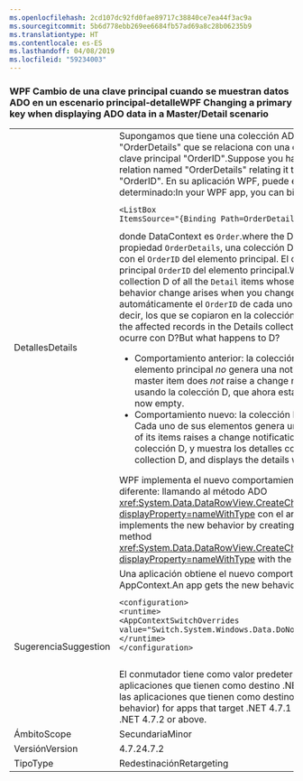 ```yaml
---
ms.openlocfilehash: 2cd107dc92fd0fae89717c38840ce7ea44f3ac9a
ms.sourcegitcommit: 5b6d778ebb269ee6684fb57ad69a8c28b06235b9
ms.translationtype: HT
ms.contentlocale: es-ES
ms.lasthandoff: 04/08/2019
ms.locfileid: "59234003"
---
```

### <a name="wpf-changing-a-primary-key-when-displaying-ado-data-in-a-masterdetail-scenario"></a><span data-ttu-id="c807d-101">WPF Cambio de una clave principal cuando se muestran datos ADO en un escenario principal-detalle</span><span class="sxs-lookup"><span data-stu-id="c807d-101">WPF Changing a primary key when displaying ADO data in a Master/Detail scenario</span></span>

|   |   |
|---|---|
|<span data-ttu-id="c807d-102">Detalles</span><span class="sxs-lookup"><span data-stu-id="c807d-102">Details</span></span>|<span data-ttu-id="c807d-103">Supongamos que tiene una colección ADO de elementos del tipo <code>Order</code>, con una relación llamada &quot;OrderDetails&quot; que se relaciona con una colección de elementos del tipo <code>Detail</code> a través de la clave principal &quot;OrderID&quot;.</span><span class="sxs-lookup"><span data-stu-id="c807d-103">Suppose you have an ADO collection of items of type <code>Order</code>, with a relation named &quot;OrderDetails&quot; relating it to a collection of items of type <code>Detail</code> via the primary key &quot;OrderID&quot;.</span></span> <span data-ttu-id="c807d-104">En su aplicación WPF, puede enlazar un control de lista a los detalles de un pedido determinado:</span><span class="sxs-lookup"><span data-stu-id="c807d-104">In your WPF app, you can bind a list control to the details for a given order:</span></span><pre><code class="lang-xml">&lt;ListBox ItemsSource=&quot;{Binding Path=OrderDetails}&quot; &gt;&#13;&#10;</code></pre><span data-ttu-id="c807d-105">donde DataContext es <code>Order</code>.</span><span class="sxs-lookup"><span data-stu-id="c807d-105">where the DataContext is an <code>Order</code>.</span></span> <span data-ttu-id="c807d-106">WPF obtiene el valor de la propiedad <code>OrderDetails</code>, una colección D de todos los elementos <code>Detail</code> cuyo <code>OrderID</code> coincide con el <code>OrderID</code> del elemento principal. El cambio de comportamiento surge cuando cambia la clave principal <code>OrderID</code> del elemento principal.</span><span class="sxs-lookup"><span data-stu-id="c807d-106">WPF gets the value of the <code>OrderDetails</code> property - a collection D of all the <code>Detail</code> items whose <code>OrderID</code> matches the <code>OrderID</code> of the master item.The behavior change arises when you change the primary key <code>OrderID</code> of the master item.</span></span> <span data-ttu-id="c807d-107">ADO cambia automáticamente el <code>OrderID</code> de cada uno de los registros afectados en la colección Detalles (es decir, los que se copiaron en la colección D).</span><span class="sxs-lookup"><span data-stu-id="c807d-107">ADO automatically changes the <code>OrderID</code> of each of the affected records in the Details collection (namely the ones copied into collection D).</span></span>  <span data-ttu-id="c807d-108">Pero, ¿qué ocurre con D?</span><span class="sxs-lookup"><span data-stu-id="c807d-108">But what happens to D?</span></span><ul><li><span data-ttu-id="c807d-109">Comportamiento anterior:   la colección D se borra.</span><span class="sxs-lookup"><span data-stu-id="c807d-109">Old behavior:   Collection D is cleared.</span></span>   <span data-ttu-id="c807d-110">El elemento principal <em>no</em> genera una notificación de cambio para la propiedad <code>OrderDetails</code>.</span><span class="sxs-lookup"><span data-stu-id="c807d-110">The master item does <em>not</em> raise a change notification for property <code>OrderDetails</code>.</span></span>  <span data-ttu-id="c807d-111">Listbox continúa usando la colección D, que ahora está vacía.</span><span class="sxs-lookup"><span data-stu-id="c807d-111">The ListBox continues to use collection D, which is now empty.</span></span></li><li><span data-ttu-id="c807d-112">Comportamiento nuevo:  la colección D no cambia.</span><span class="sxs-lookup"><span data-stu-id="c807d-112">New behavior:  Collection D is unchanged.</span></span>   <span data-ttu-id="c807d-113">Cada uno de sus elementos genera una notificación de cambio para la propiedad <code>OrderID</code>.</span><span class="sxs-lookup"><span data-stu-id="c807d-113">Each of its items raises a change notification for the <code>OrderID</code> property.</span></span>  <span data-ttu-id="c807d-114">ListBox continúa usando la colección D, y muestra los detalles con el nuevo <code>OrderID</code>.</span><span class="sxs-lookup"><span data-stu-id="c807d-114">The ListBox continues to use collection D, and displays the details with the new <code>OrderID</code>.</span></span></li></ul><span data-ttu-id="c807d-115">WPF implementa el nuevo comportamiento mediante la creación de la colección D de una manera diferente: llamando al método ADO <xref:System.Data.DataRowView.CreateChildView(System.Data.DataRelation,System.Boolean)?displayProperty=nameWithType> con el argumento <code>followParent</code> establecido en <code>true</code>.</span><span class="sxs-lookup"><span data-stu-id="c807d-115">WPF implements the new behavior by creating collection D in a different way:  by calling the ADO method <xref:System.Data.DataRowView.CreateChildView(System.Data.DataRelation,System.Boolean)?displayProperty=nameWithType> with the <code>followParent</code> argument set to <code>true</code>.</span></span>|
|<span data-ttu-id="c807d-116">Sugerencia</span><span class="sxs-lookup"><span data-stu-id="c807d-116">Suggestion</span></span>|<span data-ttu-id="c807d-117">Una aplicación obtiene el nuevo comportamiento mediante el siguiente modificador de AppContext.</span><span class="sxs-lookup"><span data-stu-id="c807d-117">An app gets the new behavior by using the following AppContext switch.</span></span><pre><code class="lang-xml">&lt;configuration&gt;&#13;&#10;&lt;runtime&gt;&#13;&#10;&lt;AppContextSwitchOverrides value=&quot;Switch.System.Windows.Data.DoNotUseFollowParentWhenBindingToADODataRelation=false&quot;/&gt;&#13;&#10;&lt;/runtime&gt;&#13;&#10;&lt;/configuration&gt;&#13;&#10;&#13;&#10;</code></pre><span data-ttu-id="c807d-118">El conmutador tiene como valor predeterminado <code>true</code> (comportamiento anterior) para las aplicaciones que tienen como destino .NET 4.7.1 o inferior, y <code>false</code> (nuevo comportamiento) para las aplicaciones que tienen como destino .NET 4.7.2 o posterior.</span><span class="sxs-lookup"><span data-stu-id="c807d-118">The switch defaults to <code>true</code> (old behavior) for apps that target .NET 4.7.1 or below, and to <code>false</code> (new behavior) for apps that target .NET 4.7.2 or above.</span></span>|
|<span data-ttu-id="c807d-119">Ámbito</span><span class="sxs-lookup"><span data-stu-id="c807d-119">Scope</span></span>|<span data-ttu-id="c807d-120">Secundaria</span><span class="sxs-lookup"><span data-stu-id="c807d-120">Minor</span></span>|
|<span data-ttu-id="c807d-121">Versión</span><span class="sxs-lookup"><span data-stu-id="c807d-121">Version</span></span>|<span data-ttu-id="c807d-122">4.7.2</span><span class="sxs-lookup"><span data-stu-id="c807d-122">4.7.2</span></span>|
|<span data-ttu-id="c807d-123">Tipo</span><span class="sxs-lookup"><span data-stu-id="c807d-123">Type</span></span>|<span data-ttu-id="c807d-124">Redestinación</span><span class="sxs-lookup"><span data-stu-id="c807d-124">Retargeting</span></span>|
